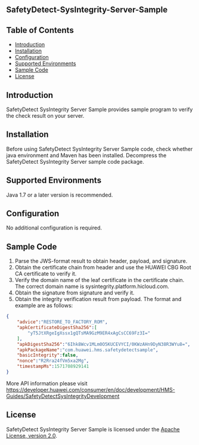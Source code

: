 ## SafetyDetect-SysIntegrity-Server-Sample


## Table of Contents

 * [Introduction](#introduction)
 * [Installation](#installation)
 * [Configuration ](#configuration )
 * [Supported Environments](#supported-environments)
 * [Sample Code](#sample-code)
 * [License](#license)


## Introduction
SafetyDetect SysIntegrity Server Sample provides sample program to verify the check result on your server.

## Installation
Before using SafetyDetect SysIntegrity Server Sample code, check whether java environment and Maven has been installed.
Decompress the SafetyDetect SysIntegrity Server sample code package.

## Supported Environments
Java 1.7 or a later version is recommended.

## Configuration
No additional configuration is required.

## Sample Code

1. Parse the JWS-format result to obtain header, payload, and signature.
2. Obtain the certificate chain from header and use the HUAWEI CBG Root CA certificate to verify it.
3. Verify the domain name of the leaf certificate in the certificate chain. The correct domain name is sysintegrity.platform.hicloud.com.
4. Obtain the signature from signature and verify it.
5. Obtain the integrity verification result from payload. The format and example are as follows:
```json
{
    "advice":"RESTORE_TO_FACTORY_ROM",
    "apkCertificateDigestSha256":[
        "yT5JtXRgeIgXssx1gQTsMA9GzM9ER4xAgCsCC69Fz3I="
    ],
    "apkDigestSha256":"6Ihk8Wcv1MLm0O5KUCEVYCI/0KWzAHn9DyN38R3WYu8=",
    "apkPackageName":"com.huawei.hms.safetydetectsample",
    "basicIntegrity":false,
    "nonce":"R2Rra24fVm5xa2Mg",
    "timestampMs":1571708929141
}
```
More API information please visit 
https://developer.huawei.com/consumer/en/doc/development/HMS-Guides/SafetyDetectSysIntegrityDevelopment 

##  License
SafetyDetect SysIntegrity Server Sample is licensed under the [Apache License, version 2.0](http://www.apache.org/licenses/LICENSE-2.0).


